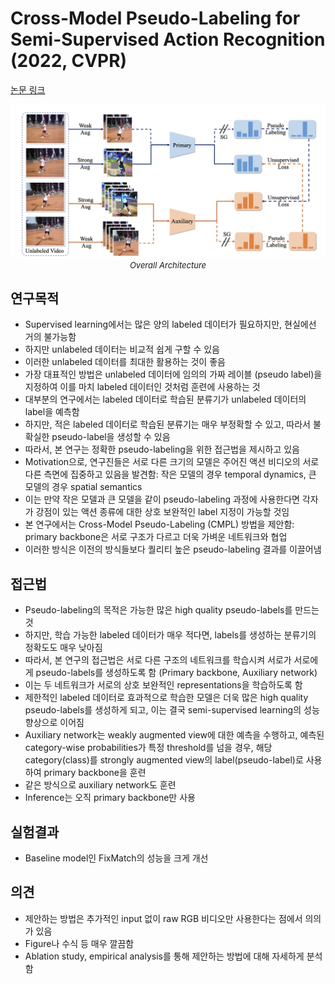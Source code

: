 # Cross-Model Pseudo-Labeling for Semi-Supervised Action Recognition (2022, CVPR)

[논문 링크](https://openaccess.thecvf.com/content/CVPR2022/html/Xu_Cross-Model_Pseudo-Labeling_for_Semi-Supervised_Action_Recognition_CVPR_2022_paper.html)

<p align="center">
    <img width="600" alt='fig1' src="./img/04_01_01.png?raw=true"></br>
    <em><font size=2>Overall Architecture</font></em>
</p>

## 연구목적
- Supervised learning에서는 많은 양의 labeled 데이터가 필요하지만, 현실에선 거의 불가능함 
- 하지만 unlabeled 데이터는 비교적 쉽게 구할 수 있음 
- 이러한 unlabeled 데이터를 최대한 활용하는 것이 좋음 
- 가장 대표적인 방법은 unlabeled 데이터에 임의의 가짜 레이블 (pseudo label)을 지정하여 이를 마치 labeled 데이터인 것처럼 훈련에 사용하는 것 
- 대부분의 연구에서는 labeled 데이터로 학습된 분류기가 unlabeled 데이터의 label을 예측함 
- 하지만, 적은 labeled 데이터로 학습된 분류기는 매우 부정확할 수 있고, 따라서 불확실한 pseudo-label을 생성할 수 있음 
- 따라서, 본 연구는 정확한 pseudo-labeling을 위한 접근법을 제시하고 있음 
- Motivation으로, 연구진들은 서로 다른 크기의 모델은 주어진 액션 비디오의 서로 다른 측면에 집중하고 있음을 발견함: 작은 모델의 경우 temporal dynamics, 큰 모델의 경우 spatial semantics 
- 이는 만약 작은 모델과 큰 모델을 같이 pseudo-labeling 과정에 사용한다면 각자가 강점이 있는 액션 종류에 대한 상호 보완적인 label 지정이 가능할 것임 
- 본 연구에서는 Cross-Model Pseudo-Labeling (CMPL) 방법을 제안함: primary backbone은 서로 구조가 다르고 더욱 가벼운 네트워크와 협업 
- 이러한 방식은 이전의 방식들보다 퀄리티 높은 pseudo-labeling 결과를 이끌어냄

## 접근법
- Pseudo-labeling의 목적은 가능한 많은 high quality pseudo-labels를 만드는 것 
- 하지만, 학습 가능한 labeled 데이터가 매우 적다면, labels를 생성하는 분류기의 정확도도 매우 낮아짐 
- 따라서, 본 연구의 접근법은 서로 다른 구조의 네트워크를 학습시켜 서로가 서로에게 pseudo-labels를 생성하도록 함 (Primary backbone, Auxiliary network) 
- 이는 두 네트워크가 서로의 상호 보완적인 representations을 학습하도록 함 
- 제한적인 labeled 데이터로 효과적으로 학습한 모델은 더욱 많은 high quality pseudo-labels를 생성하게 되고, 이는 결국 semi-supervised learning의 성능 향상으로 이어짐 
- Auxiliary network는 weakly augmented view에 대한 예측을 수행하고, 예측된 category-wise probabilities가 특정 threshold를 넘을 경우, 해당 category(class)를 strongly augmented view의 label(pseudo-label)로 사용하여 primary backbone을 훈련 
- 같은 방식으로 auxiliary network도 훈련 
- Inference는 오직 primary backbone만 사용 

## 실험결과
- Baseline model인 FixMatch의 성능을 크게 개선

## 의견
- 제안하는 방법은 추가적인 input 없이 raw RGB 비디오만 사용한다는 점에서 의의가 있음 
- Figure나 수식 등 매우 깔끔함 
- Ablation study, empirical analysis를 통해 제안하는 방법에 대해 자세하게 분석함 
